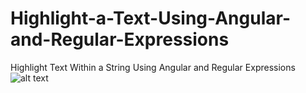 # Highlight-a-Text-Using-Angular-and-Regular-Expressions
Highlight Text Within a String Using Angular and Regular Expressions
![alt text](https://drive.google.com/open?id=167AfA5XmfuvKL-Ks1d66-U5SfJltp_OX)
